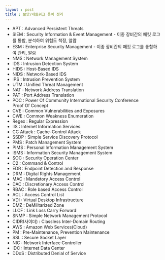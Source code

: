 ```yaml
---
layout : post
title : 보안/네트워크 용어 정리
---
```


- APT : Advanced Persistent Threats
- SIEM : Security Information & Event Management - 이종 장비간의 패킷 로그를 통합, 분석하여 위험도 책정, 알람
- ESM : Enterprise Security Management - 이종 장비간의 패킷 로그를 통합하여 관리, 알람
- NMS : Network Management System
- IDS : Intrusion Detection System
- HIDS : Host-Based IDS
- NIDS : Network-Based IDS
- IPS : Intrusion Prevention System
- UTM : Unified Threat Management
- NAT : Network Address Translation
- PAT : Port Address Translation
- POC : Power Of Community International Security Conference<br>Proof Of Concept
- CVE : Common Vulnerabilities and Exposures
- CWE : Common Weakness Enumeration
- Regex : Regular Expression
- IIS : Internet Information Services
- CC Attack : Cache-Control Attack
- SSDP : Simple Service Discovery Protocol
- PMS : Patch Management System
- PIMS : Personal Information Management System
- ISMS : Information Security Management System
- SOC : Security Operation Center
- C2 : Command & Control
- EDR : Endpoint Detection and Response
- DRM : Digital Rights Management
- MAC : Mandetory Access Control
- DAC : Discretionary Access Control
- RBAC : Role based Access Control
- ACL : Access Control List
- VDI : Virtual Desktop Infrastructure
- DMZ : DeMilitarized Zone
- LLCF : Link Loss Carry Forward
- SNMP : Simple Network Management Protocol
- CIDR(사이더) : Classless Inter-Domain Routing
- AWS : Amazon Web Services(Cloud)
- PM : Pre-Maintenance, Prevention Maintenance
- SSL : Secure Socket Layer
- NIC : Network Interface Controller
- IDC : Internet Data Center
- DDoS : Distributed Denial of Service
